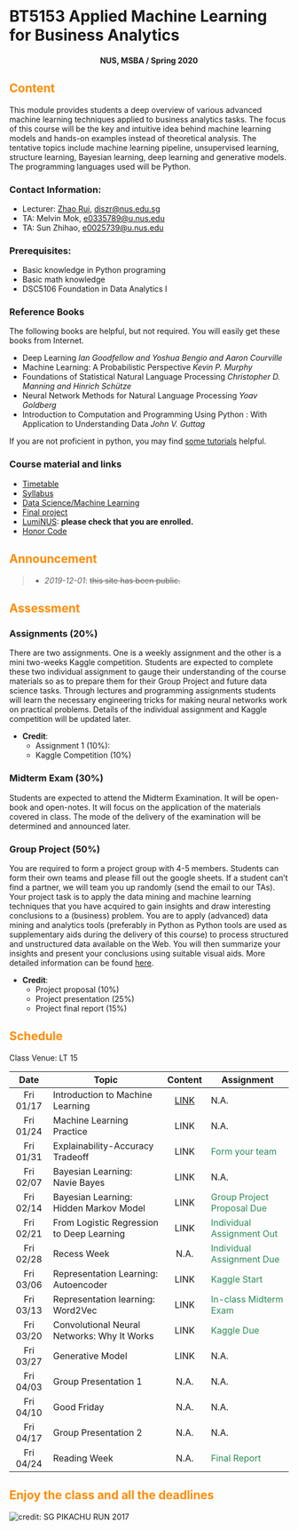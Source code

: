 # BT5153 Applied Machine Learning for Business Analytics

#### <center>NUS, MSBA / Spring 2020</center>

## <font color='DarkOrange'>Content</font>

This module provides students a deep overview of various advanced machine learning techniques applied to business analytics tasks. The focus of this course will be the key and intuitive idea behind machine learning models and hands-on examples instead of theoretical analysis. The tentative topics include machine learning pipeline, unsupervised learning, structure learning, Bayesian learning, deep learning and generative models. The programming languages used will be Python.

### Contact Information:

- Lecturer: [Zhao Rui](https://rzntu.github.io), [diszr@nus.edu.sg](mailto:diszr@nus.edu.sg)
- TA: Melvin Mok, [e0335789@u.nus.edu](mailto:e0335789@u.nus.edu)
- TA: Sun Zhihao, [e0025739@u.nus.edu](mailto:e0025739@u.nus.edu)

### Prerequisites:

- Basic knowledge in Python programing
- Basic math knowledge
- DSC5106 Foundation in Data Analytics I

### Reference Books

The following books are helpful, but not required. You will easily get these books from Internet.

- Deep Learning *Ian Goodfellow and Yoshua Bengio and Aaron Courville*
- Machine Learning: A Probabilistic Perspective *Kevin P. Murphy*
- Foundations of Statistical Natural Language Processing *Christopher D. Manning and Hinrich Schütze*
- Neural Network Methods for Natural Language Processing *Yoav Goldberg*
- Introduction to Computation and Programming Using Python : With Application to Understanding Data *John V. Guttag* 

If you are not proficient in python, you may find [some tutorials](material/coding.md) helpful.

### Course material and links

- [Timetable](#schedule)
- [Syllabus](material/syllabus.md)
- [Data Science/Machine Learning](material/dspractice.md)
- [Final project](project/project.md)
- [LumiNUS](https://luminus.nus.edu.sg/): **please check that you are enrolled.**
- [Honor Code](honorcode.md)

## <font color='DarkOrange'>Announcement</font>


> - *2019-12-01*: ~~this site has been public.~~


## <font color='DarkOrange'>Assessment</font>

### Assignments (20%)

There are two assignments. One is a weekly assignment and the other is a mini two-weeks Kaggle competition. Students are expected to complete these two individual assignment to gauge their understanding of the course materials so as to prepare them for their Group Project and future data science tasks. Through lectures and programming assignments students will learn the necessary engineering tricks for making neural networks work on practical problems. Details of the individual assignment and Kaggle competition will be updated later. 

- **Credit**:
  * Assignment 1 (10%): 
  * Kaggle Competition (10%)
 

### Midterm Exam (30%)

Students are expected to attend the Midterm Examination. It will be open-book and open-notes. It will focus on the application of the materials covered in class. The mode of the delivery of the examination will be determined and announced later.

### Group Project (50%)

You are required to form a project group with 4-5 members. Students can form their own teams and please fill out the google sheets. If a student can’t find a partner, we will team you up randomly (send the email to our TAs). Your project task is to apply the data mining and machine learning techniques that you have acquired to gain insights and draw interesting conclusions to a (business) problem. You are to apply (advanced) data mining and analytics tools (preferably in Python as Python tools are used as supplementary aids during the delivery of this course) to process structured and unstructured data available on the Web. You will then summarize your insights and present your conclusions using suitable visual aids. More detailed information can be found [here](project/project.md).

- **Credit**:
  * Project proposal (10%) 
  * Project presentation (25%)
  * Project final report (15%)



## <font color='DarkOrange'>Schedule</font>

Class Venue: LT 15

**Date** |	**Topic** |	**Content** | **Assignment**
:----:  | ------- | :----: | ---------------
Fri 01/17 | Introduction to Machine Learning | [LINK](note/blogs01.md) | N.A.
Fri 01/24 | Machine Learning Practice | LINK | N.A.
Fri 01/31 | Explainability-Accuracy Tradeoff| LINK | <font color='SeaGreen'>Form your team</font>
Fri 02/07 | Bayesian Learning: Navie Bayes | LINK | N.A.
Fri 02/14 | Bayesian Learning: Hidden Markov Model |LINK | <font color='SeaGreen'>Group Project Proposal Due</font> 
Fri 02/21 | From Logistic Regression to Deep Learning | LINK | <font color='SeaGreen'>Individual Assignment Out</font>
Fri 02/28 |  Recess Week | N.A. | <font color='SeaGreen'>Individual Assignment Due</font>
Fri 03/06 | Representation Learning: Autoencoder | LINK | <font color='SeaGreen'>Kaggle Start</font>
Fri 03/13 | Representation learning: Word2Vec  | LINK | <font color='SeaGreen'>In-class Midterm Exam</font>
Fri 03/20 | Convolutional Neural Networks: Why It Works| LINK | <font color='SeaGreen'>Kaggle Due</font>
Fri 03/27 | Generative Model  | LINK| N.A.
Fri 04/03 | Group Presentation 1 | N.A. | N.A.
Fri 04/10 | Good Friday | N.A. | N.A.
Fri 04/17 | Group Presentation 2 | N.A. | N.A.
Fri 04/24 | Reading Week | N.A. | <font color='SeaGreen'>Final Report</font>
    
## <font color='DarkOrange'>Enjoy the class and all the deadlines</font>

![credit: SG PIKACHU RUN 2017](img/PIKA.jpg)

